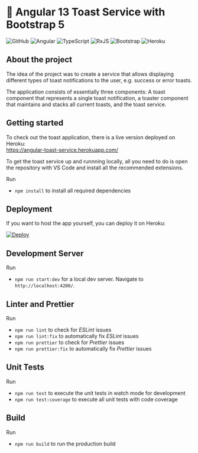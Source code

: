 # 🍞 Angular 13 Toast Service with Bootstrap 5

![GitHub](https://img.shields.io:/github/license/svierk/angular-bootstrap-toast-service)
![Angular](https://img.shields.io/badge/angular-%23DD0031.svg?logo=angular&logoColor=white)
![TypeScript](https://img.shields.io/badge/typescript-%23007ACC.svg?logo=typescript&logoColor=white)
![RxJS](https://img.shields.io/badge/rxjs-%23B7178C.svg?logo=reactivex&logoColor=white)
![Bootstrap](https://img.shields.io/badge/bootstrap-%23563D7C.svg?logo=bootstrap&logoColor=white)
![Heroku](https://img.shields.io/badge/heroku-%23430098.svg?logo=heroku&logoColor=white)

## About the project

The idea of the project was to create a service that allows displaying different types of toast notifications to the user, e.g. success or error toasts.

The application consists of essentially three components: A toast component that represents a single toast notification, a toaster component that maintains and stacks all current toasts, and the toast service.

## Getting started

To check out the toast application, there is a live version deployed on Heroku:  
https://angular-toast-service.herokuapp.com/

To get the toast service up and runnning locally, all you need to do is open the repository with VS Code and install all the recommended extensions.

Run

- `npm install` to install all required dependencies

## Deployment

If you want to host the app yourself, you can deploy it on Heroku:

[![Deploy](https://www.herokucdn.com/deploy/button.svg)](https://heroku.com/deploy)

## Development Server

Run

- `npm run start:dev` for a local dev server. Navigate to `http://localhost:4200/`.

## Linter and Prettier

Run

- `npm run lint` to check for _ESLint_ issues
- `npm run lint:fix` to automatically fix _ESLint_ issues
- `npm run prettier` to check for _Prettier_ issues
- `npm run prettier:fix` to automatically fix _Prettier_ issues

## Unit Tests

Run

- `npm run test` to execute the unit tests in watch mode for development
- `npm run test:coverage` to execute all unit tests with code coverage

## Build

Run

- `npm run build` to run the production build
